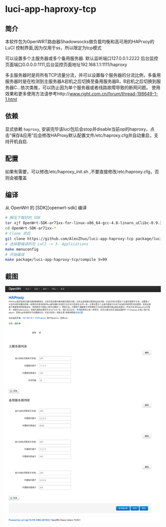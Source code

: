 # luci-app-haproxy-tcp

简介
---

本软件包为OpenWRT路由器Shadowsocks做负载均衡和高可用的HAPrxoy的 LuCI 控制界面,因为仅用于ss，所以限定为tcp模式

可以设置多个主服务器或多个备用服务器. 默认监听端口127.0.0.1:2222 后台监控页面端口0.0.0.0:1111,后台监控页面地址192.168.1.1:1111/haproxy

多主服务器时是将所有TCP流量分流，并可以设置每个服务器的分流比例，多备用服务器时是在检测到主服务器A宕机之后切换至备用服务器B，B宕机之后切换到服务器C...依次类推，可以防止因为单个服务器或者线路故障导致的断网问题。
使用效果和更多使用方法请参考http://www.right.com.cn/forum/thread-198649-1-1.html


依赖
---

显式依赖 `haproxy`, 安装完毕该luci包后会stop并disable当前op的haproxy，点击“保存&应用”后会修改HAProxy默认配置文件/etc/haproxy.cfg并自动重启，支持开机自启.  


配置
---

如果有需要，可以修改/etc/haproxy_init.sh ,不要直接修改/etc/haproxy.cfg，否则会被覆盖 

编译
---

从 OpenWrt 的 [SDK][openwrt-sdk] 编译  
```bash
# 解压下载好的 SDK
tar xjf OpenWrt-SDK-ar71xx-for-linux-x86_64-gcc-4.8-linaro_uClibc-0.9.33.2.tar.bz2
cd OpenWrt-SDK-ar71xx-*
# Clone 项目
git clone https://github.com/AlexZhuo/luci-app-haproxy-tcp package/luci-app-haproxy-tcp
# 选择要编译的包 LuCI -> 3. Applications
make menuconfig
# 开始编译
make package/luci-app-haproxy-tcp/compile V=99
```


截图
---
![](https://github.com/AlexZhuo/BreakwallOpenWrt/raw/master/screenshots/haproxy.jpg)

